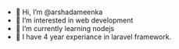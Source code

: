 - 👋 Hi, I’m @arshadameenka
- 👀 I’m interested in web development
- 🌱 I’m currently learning nodejs
- 👀 I have 4 year experiance in laravel framework.

